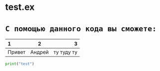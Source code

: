 # test.ex
# `С помощью данного кода вы сможете:`

|1|2|3|
|:--|---|--:|
|Привет|Андрей|ту туду ту|

```python
print("test")
```